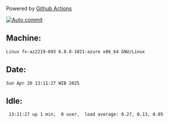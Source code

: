 Powered by [Github Actions](https://github.com/features/actions)

[![Auto commit](https://github.com/hiage/workstation/workflows/Auto%20commit/badge.svg)](https://github.com/hiage/workstation/actions?query=workflow%3A%22Auto+commit%22)

## Machine:
```
Linux fv-az2219-693 6.8.0-1021-azure x86_64 GNU/Linux
```
## Date:
```
Sun Apr 20 13:11:27 WIB 2025
```
## Idle:
```
 13:11:27 up 1 min,  0 user,  load average: 0.27, 0.13, 0.05
```
